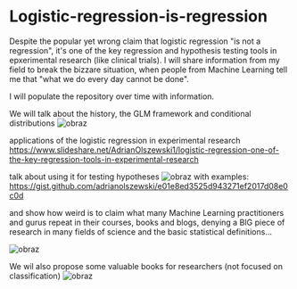 # Logistic-regression-is-regression
Despite the popular yet wrong claim that logistic regression "is not a regression", it's one of the key regression and hypothesis testing tools in epxerimental research (like clinical trials). I will share information from my field to break the bizzare situation, when people from Machine Learning tell me that "what we do every day cannot be done".

I will populate the repository over time with information. 

We will talk about the history, the GLM framework and conditional distributions
![obraz](https://github.com/adrianolszewski/Logistic-regression-is-regression/assets/95669100/18f5a0bd-9e94-49af-870f-e6464936d420)

applications of the logistic regression in experimental research
https://www.slideshare.net/AdrianOlszewski1/logistic-regression-one-of-the-key-regression-tools-in-experimental-research

talk about using it for testing hypotheses
![obraz](https://github.com/adrianolszewski/Logistic-regression-is-regression/assets/95669100/5f4163c3-64db-402d-8824-d2685c9d1a55)
with examples:
https://gist.github.com/adrianolszewski/e01e8ed3525d943271ef2017d08e0c0d

and show how weird is to claim what many Machine Learning practitioners and gurus repeat in their courses, books and blogs, denying a BIG piece of research in many fields of science and the basic statistical definitions...

![obraz](https://github.com/adrianolszewski/Logistic-regression-is-regression/assets/95669100/7b4916c2-8737-4715-8010-ee0c81a7c92f)

We wil also propose some valuable books for researchers (not focused on classification)
![obraz](https://github.com/adrianolszewski/Logistic-regression-is-regression/assets/95669100/8ed89361-ba7f-4ff1-a71f-2fc9abd9a179)
